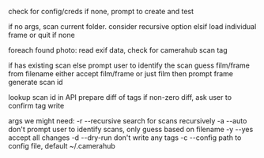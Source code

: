 check for config/creds
if none, prompt to create and test

if no args, scan current folder. consider recursive option
elsif load individual frame
or quit if none

foreach found photo:
read exif data, check for camerahub scan tag

if has existing scan
else prompt user to identify the scan
	guess film/frame from filename
	either accept film/frame or just film then prompt frame
	generate scan id

lookup scan id in API
prepare diff of tags
if non-zero diff, ask user to confirm tag write




args we might need:
-r	--recursive	search for scans recursively
-a	--auto		don't prompt user to identify scans, only guess based on filename
-y	--yes		accept all changes
-d	--dry-run	don't write any tags
-c	--config	path to config file, default ~/.camerahub
